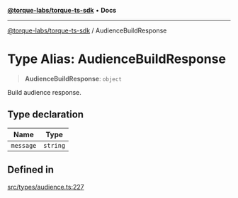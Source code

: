 [**@torque-labs/torque-ts-sdk**](../README.md) • **Docs**

***

[@torque-labs/torque-ts-sdk](../globals.md) / AudienceBuildResponse

# Type Alias: AudienceBuildResponse

> **AudienceBuildResponse**: `object`

Build audience response.

## Type declaration

| Name | Type |
| ------ | ------ |
| `message` | `string` |

## Defined in

[src/types/audience.ts:227](https://github.com/torque-labs/torque-ts-sdk/blob/e34efdf278512e8a58bacdba966e9cd90b1db20a/src/types/audience.ts#L227)

